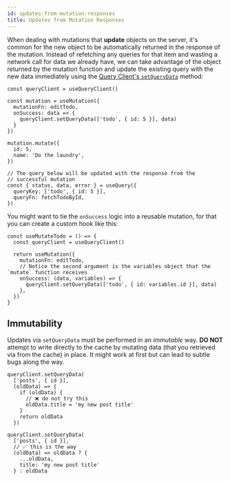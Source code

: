 ```yaml
---
id: updates-from-mutation-responses
title: Updates from Mutation Responses
---
```


When dealing with mutations that **update** objects on the server, it's common for the new object to be automatically returned in the response of the mutation. Instead of refetching any queries for that item and wasting a network call for data we already have, we can take advantage of the object returned by the mutation function and update the existing query with the new data immediately using the [Query Client's `setQueryData`](../reference/QueryClient#queryclientsetquerydata) method:

```tsx
const queryClient = useQueryClient()

const mutation = useMutation({
  mutationFn: editTodo,
  onSuccess: data => {
    queryClient.setQueryData(['todo', { id: 5 }], data)
  }
})

mutation.mutate({
  id: 5,
  name: 'Do the laundry',
})

// The query below will be updated with the response from the
// successful mutation
const { status, data, error } = useQuery({
  queryKey: ['todo', { id: 5 }],
  queryFn: fetchTodoById,
})
```

You might want to tie the `onSuccess` logic into a reusable mutation, for that you can
create a custom hook like this:

```tsx
const useMutateTodo = () => {
  const queryClient = useQueryClient()

  return useMutation({
    mutationFn: editTodo,
    // Notice the second argument is the variables object that the `mutate` function receives
    onSuccess: (data, variables) => {
      queryClient.setQueryData(['todo', { id: variables.id }], data)
    },
  })
}
```

## Immutability

Updates via `setQueryData` must be performed in an _immutable_ way. **DO NOT** attempt to write directly to the cache by mutating data (that you retrieved via from the cache) in place. It might work at first but can lead to subtle bugs along the way.

```tsx
queryClient.setQueryData(
  ['posts', { id }],
  (oldData) => {
    if (oldData) {
      // ❌ do not try this
      oldData.title = 'my new post title'
    }
    return oldData
  })
```

```tsx
queryClient.setQueryData(
  ['posts', { id }],
  // ✅ this is the way
  (oldData) => oldData ? {
    ...oldData,
    title: 'my new post title'
  } : oldData
```
